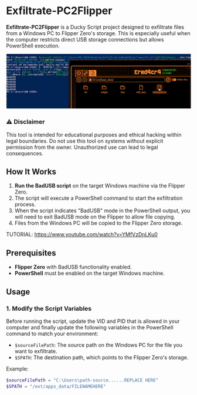 # Exfiltrate-PC2Flipper

**Exfiltrate-PC2Flipper** is a Ducky Script project designed to exfiltrate files from a Windows PC to Flipper Zero's storage. This is especially useful when the computer restricts direct USB storage connections but allows PowerShell execution.

![alt text](image.png)

### ⚠️ Disclaimer
This tool is intended for educational purposes and ethical hacking within legal boundaries. Do not use this tool on systems without explicit permission from the owner. Unauthorized use can lead to legal consequences.

## How It Works

1. **Run the BadUSB script** on the target Windows machine via the Flipper Zero.
2. The script will execute a PowerShell command to start the exfiltration process.
3. When the script indicates "BadUSB" mode in the PowerShell output, you will need to exit BadUSB mode on the Flipper to allow file copying.
4. Files from the Windows PC will be copied to the Flipper Zero storage.

TUTORIAL: https://www.youtube.com/watch?v=YMfVzDnLKu0

## Prerequisites

- **Flipper Zero** with BadUSB functionality enabled.
- **PowerShell** must be enabled on the target Windows machine.

## Usage

### 1. Modify the Script Variables
Before running the script, update the VID and PID that is allowed in your computer and finally update the following variables in the PowerShell command to match your environment:
- `$sourceFilePath`: The source path on the Windows PC for the file you want to exfiltrate.
- `$SPATH`: The destination path, which points to the Flipper Zero's storage.

Example:
```powershell
$sourceFilePath = "C:\Users\path-source......REPLACE HERE"
$SPATH = "/ext/apps_data/FILENAMEHERE"
